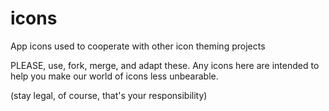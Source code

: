 # icons
App icons used to cooperate with other icon theming projects

PLEASE, use, fork, merge, and adapt these. Any icons here are intended to help you make our world of icons less unbearable.

(stay legal, of course, that's your responsibility)
